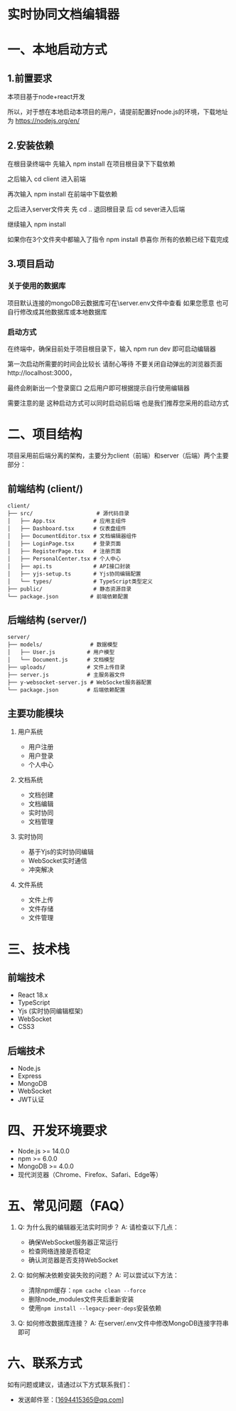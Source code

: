 # 实时协同文档编辑器

# 一、本地启动方式

## 1.前置要求

本项目基于node+react开发

所以，对于想在本地启动本项目的用户，请提前配置好node.js的环境，下载地址为 https://nodejs.org/en/

## 2.安装依赖

在根目录终端中 先输入 npm install 在项目根目录下下载依赖

之后输入 cd client 进入前端

再次输入 npm install 在前端中下载依赖

之后进入server文件夹 先 cd .. 退回根目录 后 cd sever进入后端

继续输入 npm install

如果你在3个文件夹中都输入了指令 npm install 恭喜你 所有的依赖已经下载完成

## 3.项目启动

### 关于使用的数据库

项目默认连接的mongoDB云数据库可在\server\.env文件中查看 如果您愿意 也可自行修改成其他数据库或本地数据库

### 启动方式

在终端中，确保目前处于项目根目录下，输入 npm run dev 即可启动编辑器

第一次启动所需要的时间会比较长 请耐心等待 不要关闭自动弹出的浏览器页面 http://localhost:3000，

最终会刷新出一个登录窗口 之后用户即可根据提示自行使用编辑器

需要注意的是 这种启动方式可以同时启动前后端 也是我们推荐您采用的启动方式

# 二、项目结构

项目采用前后端分离的架构，主要分为client（前端）和server（后端）两个主要部分：

## 前端结构 (client/)
```
client/
├── src/                    # 源代码目录
│   ├── App.tsx            # 应用主组件
│   ├── Dashboard.tsx      # 仪表盘组件
│   ├── DocumentEditor.tsx # 文档编辑器组件
│   ├── LoginPage.tsx      # 登录页面
│   ├── RegisterPage.tsx   # 注册页面
│   ├── PersonalCenter.tsx # 个人中心
│   ├── api.ts             # API接口封装
│   ├── yjs-setup.ts       # Yjs协同编辑配置
│   └── types/             # TypeScript类型定义
├── public/                # 静态资源目录
└── package.json          # 前端依赖配置
```

## 后端结构 (server/)
```
server/
├── models/               # 数据模型
│   ├── User.js          # 用户模型
│   └── Document.js      # 文档模型
├── uploads/             # 文件上传目录
├── server.js            # 主服务器文件
├── y-websocket-server.js # WebSocket服务器配置
└── package.json         # 后端依赖配置
```

## 主要功能模块

1. 用户系统
   - 用户注册
   - 用户登录
   - 个人中心

2. 文档系统
   - 文档创建
   - 文档编辑
   - 实时协同
   - 文档管理

3. 实时协同
   - 基于Yjs的实时协同编辑
   - WebSocket实时通信
   - 冲突解决

4. 文件系统
   - 文件上传
   - 文件存储
   - 文件管理

# 三、技术栈

## 前端技术
- React 18.x
- TypeScript
- Yjs (实时协同编辑框架)
- WebSocket
- CSS3

## 后端技术
- Node.js
- Express
- MongoDB
- WebSocket
- JWT认证

# 四、开发环境要求

- Node.js >= 14.0.0
- npm >= 6.0.0
- MongoDB >= 4.0.0
- 现代浏览器（Chrome、Firefox、Safari、Edge等）

# 五、常见问题（FAQ）

1. Q: 为什么我的编辑器无法实时同步？
   A: 请检查以下几点：
   - 确保WebSocket服务器正常运行
   - 检查网络连接是否稳定
   - 确认浏览器是否支持WebSocket

2. Q: 如何解决依赖安装失败的问题？
   A: 可以尝试以下方法：
   - 清除npm缓存：`npm cache clean --force`
   - 删除node_modules文件夹后重新安装
   - 使用`npm install --legacy-peer-deps`安装依赖

3. Q: 如何修改数据库连接？
   A: 在server/.env文件中修改MongoDB连接字符串即可


# 六、联系方式

如有问题或建议，请通过以下方式联系我们：
- 发送邮件至：[1694415365@qq.com]
